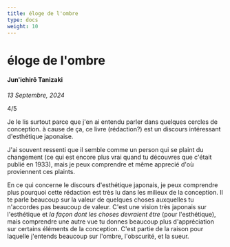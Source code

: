 ```yaml
---
title: éloge de l'ombre
type: docs
weight: 10
---
```


# éloge de l'ombre

#### Jun'ichirō Tanizaki 

*13 Septembre, 2024*

4/5

Je le lis surtout parce que j'en ai entendu parler dans quelques cercles de conception. à cause de ça, ce livre (rédaction?) est un discours intéressant d'esthétique japonaise.  

J'ai souvent ressenti que il semble comme un person qui se plaint du changement (ce qui est encore plus vrai quand tu découvres que c'était publié en 1933), mais je peux comprendre et même apprecié d'où proviennent ces plaints.

En ce qui concerne le discours d'esthétique japonais, je peux comprendre plus pourquoi cette rédaction est très lu dans les milieux de la conception. Il te parle beaucoup sur la valeur de quelques choses auxquelles tu n'accordes pas beaucoup de valeur. C'est une vision très japonais sur l'esthétique et *la façon dont les choses devraient être* (pour l'esthétique), mais comprendre une autre vue tu donnes beaucoup plus d'appréciation sur certains éléments de la conception. C'est partie de la raison pour laquelle j'entends beaucoup sur l'ombre, l'obscurité, et la sueur.
